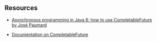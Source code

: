## Resources

* [Asynchronous programming in Java 8: how to use CompletableFuture by José Paumard](https://www.youtube.com/watch?v=HdnHmbFg_hw)

* [Documentation on CompletableFuture](https://docs.oracle.com/javase/8/docs/api/java/util/concurrent/CompletableFuture.html)